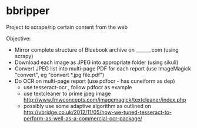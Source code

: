 bbripper
========

Project to scrape/rip certain content from the web

Objective:
- Mirror complete structure of Bluebook archive on ______.com (using scrapy)
- Download each image as JPEG into appropriate folder (using sikuli)
- Convert JPEG list into multi-page PDF for each report (use ImageMagick "convert", eg "convert *.jpg file.pdf")
- Do OCR on multi-page report (use pdfocr - has cuneiform as dep) 
	- use tesseract-ocr , follow pdfocr as example
	- use textcleaner to prime jpeg image http://www.fmwconcepts.com/imagemagick/textcleaner/index.php
	- possibly use some adaptive algorithm as outlined on http://vbridge.co.uk/2012/11/05/how-we-tuned-tesseract-to-perform-as-well-as-a-commercial-ocr-package/
